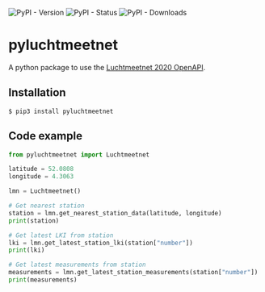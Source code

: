 ![PyPI - Version](https://img.shields.io/pypi/v/pyluchtmeetnet)
![PyPI - Status](https://img.shields.io/pypi/status/pyluchtmeetnet)
![PyPI - Downloads](https://img.shields.io/pypi/dm/pyluchtmeetnet)

# pyluchtmeetnet

A python package to use the [Luchtmeetnet 2020 OpenAPI][luchtmeetnet-api].

## Installation

```shell
$ pip3 install pyluchtmeetnet
```

## Code example

```python
from pyluchtmeetnet import Luchtmeetnet

latitude = 52.0808
longitude = 4.3063

lmn = Luchtmeetnet()

# Get nearest station
station = lmn.get_nearest_station_data(latitude, longitude)
print(station)

# Get latest LKI from station
lki = lmn.get_latest_station_lki(station["number"])
print(lki)

# Get latest measurements from station
measurements = lmn.get_latest_station_measurements(station["number"])
print(measurements)
```

[luchtmeetnet-api]: https://api-docs.luchtmeetnet.nl/
